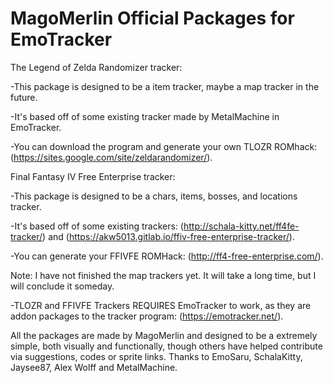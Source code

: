 # MagoMerlin Official Packages for EmoTracker
The Legend of Zelda Randomizer tracker:

-This package is designed to be a item tracker, maybe a map tracker in the future.

-It's based off of some existing tracker made by MetalMachine in EmoTracker.

-You can download the program and generate your own TLOZR ROMhack: (https://sites.google.com/site/zeldarandomizer/).

Final Fantasy IV Free Enterprise tracker:

-This package is designed to be a chars, items, bosses, and locations tracker.

-It's based off of some existing trackers: (http://schala-kitty.net/ff4fe-tracker/) and (https://akw5013.gitlab.io/ffiv-free-enterprise-tracker/).

-You can generate your FFIVFE ROMHack: (http://ff4-free-enterprise.com/).

Note: I have not finished the map trackers yet. It will take a long time, but I will conclude it someday.

-TLOZR and FFIVFE Trackers REQUIRES EmoTracker to work, as they are addon packages to the tracker program: (https://emotracker.net/).

All the packages are made by MagoMerlin and designed to be a extremely simple, both visually and functionally, though others have helped contribute via suggestions, codes or sprite links. Thanks to EmoSaru, SchalaKitty, Jaysee87, Alex Wolff and MetalMachine.
